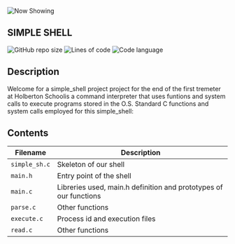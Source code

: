 ![Now Showing](https://user-images.githubusercontent.com/85719559/144750851-607c0b76-eda0-44b9-a188-9bcbe22741cf.jpg)

## SIMPLE SHELL


![GitHub repo size](https://img.shields.io/github/repo-size/sahinmeric/simple_shell)
![Lines of code](https://img.shields.io/tokei/lines/github/sahinmeric/simple_shell)
![Code language](https://img.shields.io/badge/c-language-yellowgreen)

## Description

 Welcome for a simple_shell project  project for the end of the first tremeter at Holberton Schoolis a command interpreter that uses funtions and system calls to execute programs stored in the O.S.
Standard C functions  and system calls employed for this simple_shell:

## Contents


| **Filename**  | **Description**          |
| ------------- | ----------- |
| `simple_sh.c` | Skeleton of our shell |
| `main.h` |  Entry point of the shell |
| `main.c` | Libreries used, main.h definition and prototypes of our functions |
| `parse.c` |  Other functions |
| `execute.c` | Process id and execution files |
| `read.c` | Other functions |

